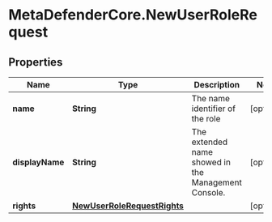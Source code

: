 # MetaDefenderCore.NewUserRoleRequest

## Properties

Name | Type | Description | Notes
------------ | ------------- | ------------- | -------------
**name** | **String** | The name identifier of the role | [optional] 
**displayName** | **String** | The extended name showed in the Management Console. | [optional] 
**rights** | [**NewUserRoleRequestRights**](NewUserRoleRequestRights.md) |  | [optional] 


